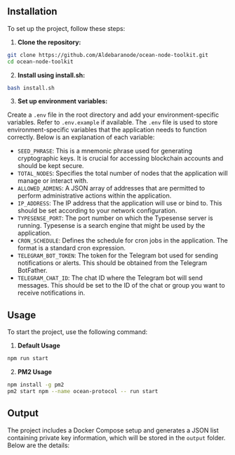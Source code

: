 
## Installation

To set up the project, follow these steps:

1. **Clone the repository:**

```bash
git clone https://github.com/Aldebaranode/ocean-node-toolkit.git
cd ocean-node-toolkit
```

2. **Install using install.sh:**

```bash
bash install.sh
```

3. **Set up environment variables:**

Create a `.env` file in the root directory and add your environment-specific variables. Refer to `.env.example` if available.
The `.env` file is used to store environment-specific variables that the application needs to function correctly. Below is an explanation of each variable:

- `SEED_PHRASE`: This is a mnemonic phrase used for generating cryptographic keys. It is crucial for accessing blockchain accounts and should be kept secure.
- `TOTAL_NODES`: Specifies the total number of nodes that the application will manage or interact with.
- `ALLOWED_ADMINS`: A JSON array of addresses that are permitted to perform administrative actions within the application.
- `IP_ADDRESS`: The IP address that the application will use or bind to. This should be set according to your network configuration.
- `TYPESENSE_PORT`: The port number on which the Typesense server is running. Typesense is a search engine that might be used by the application.
- `CRON_SCHEDULE`: Defines the schedule for cron jobs in the application. The format is a standard cron expression.
- `TELEGRAM_BOT_TOKEN`: The token for the Telegram bot used for sending notifications or alerts. This should be obtained from the Telegram BotFather.
- `TELEGRAM_CHAT_ID`: The chat ID where the Telegram bot will send messages. This should be set to the ID of the chat or group you want to receive notifications in.

## Usage

To start the project, use the following command:

1. **Default Usage**
```bash
npm run start
```

2. **PM2 Usage**
```bash
npm install -g pm2
pm2 start npm --name ocean-protocol -- run start
```

## Output

The project includes a Docker Compose setup and generates a JSON list containing private key information, which will be stored in the `output` folder. Below are the details:





